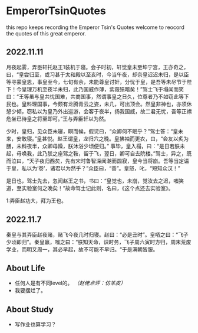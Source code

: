 # EmperorTsinQuotes
this repo keeps recording the Emperor Tsin's Quotes
welcome to reocord the quotes of this great emperor. 

## 2022.11.11
月夜起雾，弄臣轩托赵王1装机于寝。会子时初，轩觉皇未至坤宁宫，王亦奇之，曰，“皇尝归至，或习甚于太和殿以至亥时，今当午夜，却奈皇迟迟未归，是以臣等寻蒙皇恩，事皇至今，七旬有余，未能尊皇讨奸，分忧于皇，是吾等未尽节于陛下！今皇理万机至夜半未归，此乃国威作薄，紫薇殒暗矣！”驾士飞于塌闻而笑曰：“王等虽与皇共忧国难，共商国事，然谓事皇之日久，位尊者乃不如窃此等下民也。皇料理国事，今颇有龙腾青云之姿，未几，可出顶会。然皇非神也，亦须休憩少倾，窃私以为皇乃外出巡游，会客于夜半，扬我国威，故二君无忧，吾等正襟危坐已待皇之将至即可。”王与弄臣轩以为然。


少时，皇归，见众臣未寝，瞑而候，假诧曰，“众卿何不眠乎？”驾士答：“皇未来，安敢寝。”皇甚悦。赵王谓皇，龙归穴之晚。皇拂袖而更衣，曰，“会友以炙为膳，未料夜半，众卿毋躁，朕沐浴少顷便归。”
事毕，皇入榻，曰：“是日若朕未起，毋唤我，此乃朕之座驾之鞍，留于飞，翌日，卿可自去院楼。”驾士，异之，既而泣曰，“天子夜归西矣，先有宋时鲁智深闻潮而圆寂，皇今当将崩。吾等当定谥于皇，私以为‘卷’，诸君以为然乎？”众臣曰，“善”。皇怒，叱，“短知众汉！”


是日也，驾士先去，忽闻赵王之书，书曰：“皇觉也，未崩，觉汝去之迟，嗤笑道，至实验室何之晚矣！”故命驾士记此则，名曰，《这个点还去实验室》。

1:弄臣赵功大，拜为王也。

## 2022.11.7
秦皇与其弄臣赵夜赌，赌飞今夜几时归寝。赵曰：“必是丑时”。皇哂之曰：“飞子少顷即归”。秦皇赢，嗤之曰：“朕知天命，识时务，飞子周六寅时方归，周末荒废学业，而明又周一，其必早起，故不可能不早归。“于是满朝皆服。
## About Life
- 任何人是有不同level的。
*（赵佬点评：仿羊皮）*
- 我要摆烂了。
## About Study
- 写作业也算学习？
